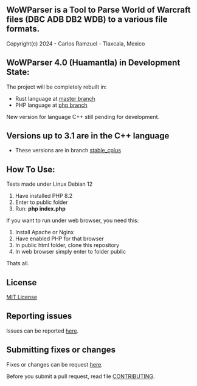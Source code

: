 ## WoWParser is a Tool to Parse World of Warcraft files (DBC ADB DB2 WDB) to a various file formats.

Copyright(c) 2024 - Carlos Ramzuel - Tlaxcala, Mexico

## WoWParser 4.0 (Huamantla) in Development State:
The project will be completely rebuilt in:
 - Rust language at [master branch](https://github.com/glkrlos/wowparser/tree/master)
 - PHP language at [php branch](https://github.com/glkrlos/wowparser/tree/php)

New version for language C++ still pending for development.

## Versions up to 3.1 are in the C++ language
 - These versions are in branch [stable_cplus](https://github.com/glkrlos/wowparser/tree/stable_cplus)

## How To Use:
Tests made under Linux Debian 12
1. Have installed PHP 8.2
2. Enter to public folder
3. Run: **php index.php**

If you want to run under web browser, you need this:
1. Install Apache or Nginx
2. Have enabled PHP for that browser
3. In public html folder, clone this repository
4. In web browser simply enter to folder public

Thats all.

## License

[MIT License](LICENSE)

## Reporting issues

Issues can be reported [here](https://github.com/glkrlos/wowparser/issues).

## Submitting fixes or changes

Fixes or changes can be request [here](https://github.com/glkrlos/wowparser/pulls).

Before you submit a pull request, read file [CONTRIBUTING](CONTRIBUTING.md).
